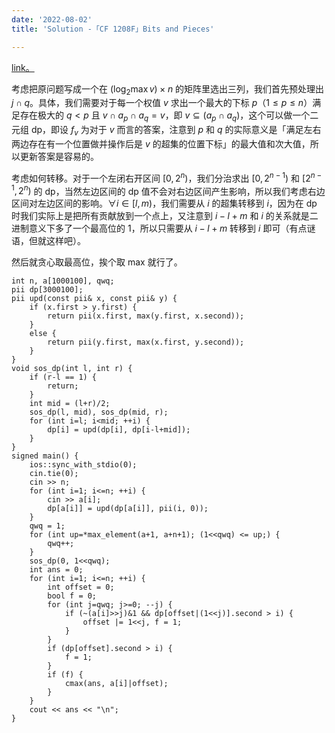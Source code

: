 ```yaml
---
date: '2022-08-02'
title: 'Solution -「CF 1208F」Bits and Pieces'

---
```


[link。](http://codeforces.com/problemset/problem/1208/F)

考虑把原问题写成一个在 $\left(\log_2 \max v \right) \times n$ 的矩阵里选出三列，我们首先预处理出 $j \cap q$。具体，我们需要对于每一个权值 $v$ 求出一个最大的下标 $p$（$1 \leqslant p \leqslant n$）满足存在极大的 $q < p$ 且 $v \cap a_p \cap a_q = v$，即 $v \subseteq \left(a_p \cap a_q\right)$，这个可以做一个二元组 dp，即设 $f_v$ 为对于 $v$ 而言的答案，注意到 $p$ 和 $q$ 的实际意义是「满足左右两边存在有一个位置做并操作后是 $v$ 的超集的位置下标」的最大值和次大值，所以更新答案是容易的。

考虑如何转移。对于一个左闭右开区间 $[0, 2^n)$，我们分治求出 $[0, 2^{n-1})$ 和 $[2^{n-1}, 2^n)$ 的 dp，当然左边区间的 dp 值不会对右边区间产生影响，所以我们考虑右边区间对左边区间的影响。$\forall i \in [l, m)$，我们需要从 $i$ 的超集转移到 $i$，因为在 dp 时我们实际上是把所有贡献放到一个点上，又注意到 $i-l+m$ 和 $i$ 的关系就是二进制意义下多了一个最高位的 $1$，所以只需要从 $i-l+m$ 转移到 $i$ 即可（有点谜语，但就这样吧）。

然后就贪心取最高位，挨个取 max 就行了。

```cpp[class="line-numbers"]
int n, a[1000100], qwq;
pii dp[3000100];
pii upd(const pii& x, const pii& y) {
    if (x.first > y.first) {
        return pii(x.first, max(y.first, x.second));
    }
    else {
        return pii(y.first, max(x.first, y.second));
    }
}
void sos_dp(int l, int r) {
    if (r-l == 1) {
        return;
    }
    int mid = (l+r)/2;
    sos_dp(l, mid), sos_dp(mid, r);
    for (int i=l; i<mid; ++i) {
        dp[i] = upd(dp[i], dp[i-l+mid]);
    }
}
signed main() {
    ios::sync_with_stdio(0);
    cin.tie(0);
    cin >> n;
    for (int i=1; i<=n; ++i) {
        cin >> a[i];
        dp[a[i]] = upd(dp[a[i]], pii(i, 0));
    }
    qwq = 1;
    for (int up=*max_element(a+1, a+n+1); (1<<qwq) <= up;) {
        qwq++;
    }
    sos_dp(0, 1<<qwq);
    int ans = 0;
    for (int i=1; i<=n; ++i) {
        int offset = 0;
        bool f = 0;
        for (int j=qwq; j>=0; --j) {
            if (~(a[i]>>j)&1 && dp[offset|(1<<j)].second > i) {
                offset |= 1<<j, f = 1;
            }
        }
        if (dp[offset].second > i) {
            f = 1;
        }
        if (f) {
            cmax(ans, a[i]|offset);
        }
    }
    cout << ans << "\n";
}
```